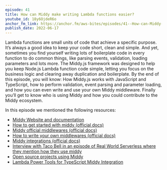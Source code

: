 ```yaml
---
episode: 41
title: How can Middy make writing Lambda functions easier?
youtube_id: 18y6OjdeR6o
anchor_fm_link: https://anchor.fm/aws-bites/episodes/41--How-can-Middy-make-writing-Lambda-functions-easier-e1ju4f2
publish_date: 2022-06-17
---
```


Lambda functions are small units of code that achieve a specific purpose. It’s always a good idea to keep your code short, clean and simple. And yet, sometimes you find yourself writing lots of boilerplate code in every function to do common things, like parsing events, validation, loading parameters and lots more.
The Middy.js framework was designed to help you keep Node.js Lambda function code simple, letting you focus on the business logic and clearing away duplication and boilerplate. By the end of this episode, you will know: How Middy.js works with JavaScript and TypeScript, how to perform validation, event parsing and parameter loading, and how you can even write and use your own Middy middleware. Finally you’ll get to know who is using Middy and how you could contribute to the Middy ecosystem.

In this episode we mentioned the following resources:
- [Middy Website and documentation](https://middy.js.org)
- [How to get started with middy (official docs)](https://middy.js.org/docs)
- [Middy official middlewares (official docs)](https://middy.js.org/docs/middlewares/intro)
- [How to write your own middlewares (official docs)](https://middy.js.org/docs/category/writing-middlewares)
- [Middy integrations (official docs)](https://middy.js.org/docs/category/integrations)
- [Interview with Taco Bell in an episode of Real World Serverless where they mention how they use middy](https://www.listennotes.com/podcasts/real-world/56-serverless-at-tacobell--k5gAQBMHSb/)
- [Open source projects using Middy](https://github.com/middyjs/middy/network/dependents?package_id=UGFja2FnZS00Njc1NDUzOTU%3D )
- [Lambda Power Tools for TypeScript Middy Integration](https://awslabs.github.io/aws-lambda-powertools-typescript/0.10.0/core/logger/#capturing-lambda-context-info)
